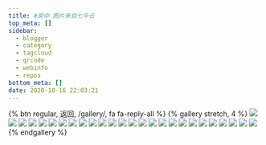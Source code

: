 ```yaml
---
title: #阆中 图片来自七牛云
top_meta: []
sidebar:
  - blogger
  - category
  - tagcloud
  - qrcode
  - webinfo
  - repos
bottom_meta: []
date: 2020-10-16 22:03:21
---
```

{% btn regular, 返回, /gallery/, fa fa-reply-all %}
{% gallery stretch, 4 %}
![](https://7.dusays.com/2020/10/23/903c7c2f18498.jpg)
![](https://7.dusays.com/2020/10/23/a072292a61d7f.jpg)
![](https://7.dusays.com/2020/10/23/e381fd614774c.jpg)
![](https://7.dusays.com/2020/10/23/a2fde1d9605c0.jpg)
![](https://7.dusays.com/2020/10/23/e11d26f40d328.jpg)
![](https://7.dusays.com/2020/10/23/2515f35bb3e1c.jpg)
![](https://7.dusays.com/2020/10/23/d4b98af44a344.jpg)
![](https://7.dusays.com/2020/10/23/565bc9bb3e203.jpg)
![](https://7.dusays.com/2020/10/23/310030fe761d8.jpg)
![](https://7.dusays.com/2020/10/23/06b244a56006a.jpg)
![](https://7.dusays.com/2020/10/23/b45b8f2310c91.jpg)
![](https://7.dusays.com/2020/10/23/98c396d7bc75b.jpg)
![](https://7.dusays.com/2020/10/23/6a1f6c78e7708.jpg)
![](https://7.dusays.com/2020/10/23/fc99043ff314c.jpg)
![](https://7.dusays.com/2020/10/23/041e83611bad3.jpg)
![](https://7.dusays.com/2020/10/23/a11b0ce9f8cab.jpg)
![](https://7.dusays.com/2020/10/23/07cbc624f7f32.jpg)
![](https://7.dusays.com/2020/10/23/6757b814a5bad.jpg)
![](https://7.dusays.com/2020/10/23/5d81b18b08750.jpg)
![](https://7.dusays.com/2020/10/23/b4f35d449e63d.jpg)
![](https://7.dusays.com/2020/10/23/b3b8d43dc111d.jpg)
![](https://7.dusays.com/2020/10/23/b4adc9c81cfa3.jpg)
![](https://7.dusays.com/2020/10/23/468888c2ba1cf.jpg)
![](https://7.dusays.com/2020/10/23/570b7b907e20b.jpg)
![](https://7.dusays.com/2020/10/23/69a00371073f6.jpg)
![](https://7.dusays.com/2020/10/23/85defc4b6ab53.jpg)
{% endgallery %}
